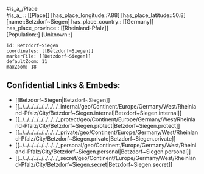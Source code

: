 ﻿---
location: [50.8,7.88] 
mapzoom: [7,12] 
mapmarker: city 
type: City
tags:
- geo/City


SpocWebEntityId: 29158
isDeleted: false
confidential: public

---
#is_a_/Place  
#is_a_ :: [[Place]] 
[has_place_longitude::7.88] 
[has_place_latitude::50.8] 
[name::Betzdorf~Siegen] 
has_place_country:: [[Germany]]  
has_place_province:: [[Rheinland-Pfalz]]  
[Population::] 
[Unknown::] 


```leaflet
id: Betzdorf~Siegen
coordinates: [[Betzdorf~Siegen]] 
markerFile: [[Betzdorf~Siegen]] 
defaultZoom: 11 
maxZoom: 18
```


## Confidential Links & Embeds: 
- [[Betzdorf~Siegen|Betzdorf~Siegen]]  
- [[../../../../../../../../_internal/geo/Continent/Europe/Germany/West/Rheinland-Pfalz/City/Betzdorf~Siegen.internal|Betzdorf~Siegen.internal]] 
- [[../../../../../../../../_protect/geo/Continent/Europe/Germany/West/Rheinland-Pfalz/City/Betzdorf~Siegen.protect|Betzdorf~Siegen.protect]] 
- [[../../../../../../../../_private/geo/Continent/Europe/Germany/West/Rheinland-Pfalz/City/Betzdorf~Siegen.private|Betzdorf~Siegen.private]] 
- [[../../../../../../../../_personal/geo/Continent/Europe/Germany/West/Rheinland-Pfalz/City/Betzdorf~Siegen.personal|Betzdorf~Siegen.personal]] 
- [[../../../../../../../../_secret/geo/Continent/Europe/Germany/West/Rheinland-Pfalz/City/Betzdorf~Siegen.secret|Betzdorf~Siegen.secret]] 
